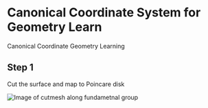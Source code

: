 # Canonical Coordinate System for Geometry Learn
Canonical Coordinate Geometry Learning

## Step 1
Cut the surface and map to Poincare disk

![Image of cutmesh along fundametnal group](screenshot/fig1.png)
